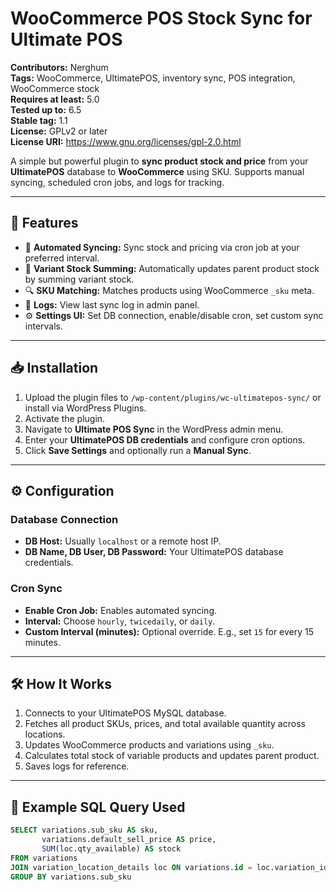 # WooCommerce POS Stock Sync for Ultimate POS

**Contributors:** Nerghum  
**Tags:** WooCommerce, UltimatePOS, inventory sync, POS integration, WooCommerce stock  
**Requires at least:** 5.0  
**Tested up to:** 6.5  
**Stable tag:** 1.1  
**License:** GPLv2 or later  
**License URI:** https://www.gnu.org/licenses/gpl-2.0.html  

A simple but powerful plugin to **sync product stock and price** from your **UltimatePOS** database to **WooCommerce** using SKU. Supports manual syncing, scheduled cron jobs, and logs for tracking.

---

## 🔧 Features

- 🔁 **Automated Syncing:** Sync stock and pricing via cron job at your preferred interval.
- 🧮 **Variant Stock Summing:** Automatically updates parent product stock by summing variant stock.
- 🔍 **SKU Matching:** Matches products using WooCommerce `_sku` meta.
- 📝 **Logs:** View last sync log in admin panel.
- ⚙️ **Settings UI:** Set DB connection, enable/disable cron, set custom sync intervals.

---

## 📥 Installation

1. Upload the plugin files to `/wp-content/plugins/wc-ultimatepos-sync/` or install via WordPress Plugins.
2. Activate the plugin.
3. Navigate to **Ultimate POS Sync** in the WordPress admin menu.
4. Enter your **UltimatePOS DB credentials** and configure cron options.
5. Click **Save Settings** and optionally run a **Manual Sync**.

---

## ⚙️ Configuration

### Database Connection
- **DB Host:** Usually `localhost` or a remote host IP.
- **DB Name, DB User, DB Password:** Your UltimatePOS database credentials.

### Cron Sync
- **Enable Cron Job:** Enables automated syncing.
- **Interval:** Choose `hourly`, `twicedaily`, or `daily`.
- **Custom Interval (minutes):** Optional override. E.g., set `15` for every 15 minutes.

---

## 🛠️ How It Works

1. Connects to your UltimatePOS MySQL database.
2. Fetches all product SKUs, prices, and total available quantity across locations.
3. Updates WooCommerce products and variations using `_sku`.
4. Calculates total stock of variable products and updates parent product.
5. Saves logs for reference.

---

## 🧪 Example SQL Query Used

```sql
SELECT variations.sub_sku AS sku, 
       variations.default_sell_price AS price, 
       SUM(loc.qty_available) AS stock
FROM variations
JOIN variation_location_details loc ON variations.id = loc.variation_id
GROUP BY variations.sub_sku
